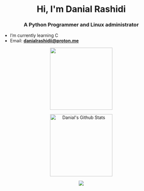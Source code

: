 <h1 align="center">Hi, I'm Danial Rashidi</h1>

<h3 align="center">A Python Programmer and Linux administrator</h3>

- I’m currently learning C
- Email: **danialrashidii@proton.me**


<p align="center">
<img align="center" height="200px" src="https://github-readme-stats.vercel.app/api/top-langs/?username=danial-rashidi&langs_count=8&theme=dark&hide="makefile" />
</p>
<p align="center">
<img align="center" height="200px" src="https://github-readme-stats-git-masterrstaa-rickstaa.vercel.app/api?username=danial-rashidi&show_icons=true&count_private=true&include_all_commits=true&line_height=25&theme=dark" alt="Danial's Github Stats" />
</p>
</p>
<div align="center" style="font-size: 25px;font-weight: 900;">
  <a href="https://github.com/starlitnightsky">
    <img src="https://github-readme-streak-stats.herokuapp.com?user=danial-rashidi&theme=dark" />
  </a>
</div>
